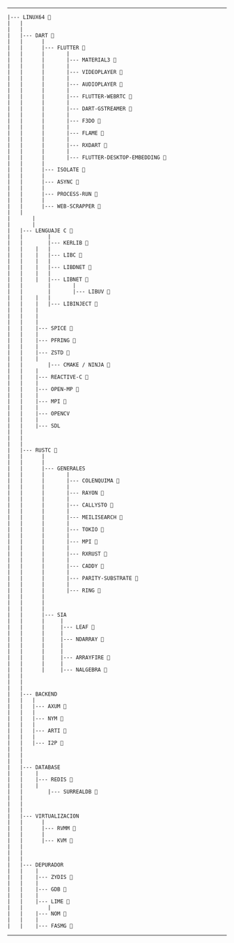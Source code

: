 ---

	|--- LINUX64 🌱
	|	|
	|	|
	|	|--- DART 🌱
	|	|      |
	|	|      |--- FLUTTER 🌱
	|	|      |       |
	|	|      |       |--- MATERIAL3 🌱
	|	|      |       |
	|	|      |       |--- VIDEOPLAYER 🌱
	|	|      |       |
	|	|      |       |--- AUDIOPLAYER 🌱
	|	|      |       |
	|	|      |       |--- FLUTTER-WEBRTC 🌱
	|	|      |       |
	|	|      |       |--- DART-GSTREAMER 🌱
	|	|      |       |
	|	|      |       |--- F3DO 🌱
	|	|      |       |
	|	|      |       |--- FLAME 🌱
	|	|      |       |
	|	|      |       |--- RXDART 🌱
	|	|      |       |
	|	|      |       |--- FLUTTER-DESKTOP-EMBEDDING 🌱
	|	|      |
	|	|      |--- ISOLATE 🌱
	|	|      |
	|	|      |--- ASYNC 🌱
	|	|      |
	|	|      |--- PROCESS-RUN 🌱
	|	|      |
	|	|      |--- WEB-SCRAPPER 🌱
	|	|
	|       |
	|       |
	|	|--- LENGUAJE C 🌱
	|	|        |
	|	|        |--- KERLIB 🌱
	|	|	 |	 |
	|	|	 |	 |--- LIBC 🌱
	|	|	 |	 |
	|	|	 |	 |--- LIBDNET 🌱
	|	|	 |	 |
	|	|	 |	 |--- LIBNET 🌱
	|	|        |       |
	|	|        |       |--- LIBUV 🌱
	|	|	 |	 |
	|	|	 |	 |--- LIBINJECT 🌱
	|	|	 |
	|	|	 |
	|	|	 |
	|	|	 |--- SPICE 🌱
	|	|	 |
	|	|	 |--- PFRING 🌱
	|	|	 |
	|	|	 |--- ZSTD 🌱
	|	|	 |
	|	|        |--- CMAKE / NINJA 🌱
	|	|	 |
	|	|	 |--- REACTIVE-C 🌱
	|	|	 |
	|	|	 |--- OPEN-MP 🌱
	|	|	 |
	|	| 	 |--- MPI 🌱
	|	|	 |
	|	|	 |--- OPENCV
	|	|	 |
	|	|	 |--- SDL
	|	|
	|	|
	|	|
	|	|--- RUSTC 🌱
	|	|      |
	|	|      |
	|	|      |--- GENERALES
	|	|      |       |
	|	|      |       |--- COLENQUIMA 🌱
	|	|      |       |
	|	|      |       |--- RAYON 🌱
	|	|      |       |
	|	|      |       |--- CALLYSTO 🌱
	|	|      |       |
	|	|      |       |--- MEILISEARCH 🌱
	|	|      |       |
	|	|      |       |--- TOKIO 🌱
	|	|      |       |
	|	|      |       |--- MPI 🌱
	|	|      |       |
	|	|      |       |--- RXRUST 🌱
	|	|      |       |
	|	|      |       |--- CADDY 🌱
	|	|      |       |
	|	|      |       |--- PARITY-SUBSTRATE 🌱
	|	|      |       |
	|	|      |       |--- RING 🌱
	|	|      |
	|	|      |
	|	|      |
	|	|      |--- SIA
	|	|      |     |
	|	|      |     |--- LEAF 🌱
	|	|      |     |
	|	|      |     |--- NDARRAY 🌱
	|	|      |     |
	|	|      |     |
	|	|      |     |--- ARRAYFIRE 🌱
	|	|      |     |
	|	|      |     |--- NALGEBRA 🌱
	|	|
	|	|
	|	|
	|	|--- BACKEND
	|	|	|
	|	|	|--- AXUM 🌱
	|	|	|
	|	|	|--- NYM 🌱
	|	|	|
	|	|	|--- ARTI 🌱
	|	|	|
	|	|	|--- I2P 🌱
	|	|
	|	|
	|	|
	|	|--- DATABASE
	|	|	 |
	|	|	 |--- REDIS 🌱
	|	|	 |
	|	|        |--- SURREALDB 🌱
	|	|
	|	|
	|	|
	|	|--- VIRTUALIZACION
	|	|	   |
	|	|	   |--- RVMM 🌱
	|	|	   |
	|	|	   |--- KVM 🌱
 	|	|
	|	|
	|	|
	|	|--- DEPURADOR
	|	|	 |
	|	|	 |--- ZYDIS 🌱
	|	|	 |
	|	|	 |--- GDB 🌱
	|	|	 |
	|	|	 |--- LIME 🌱
	|	|        |
	|	|	 |--- NOM 🌱
	|	|	 |
	|	|	 |--- FASMG 🌱

 ---
